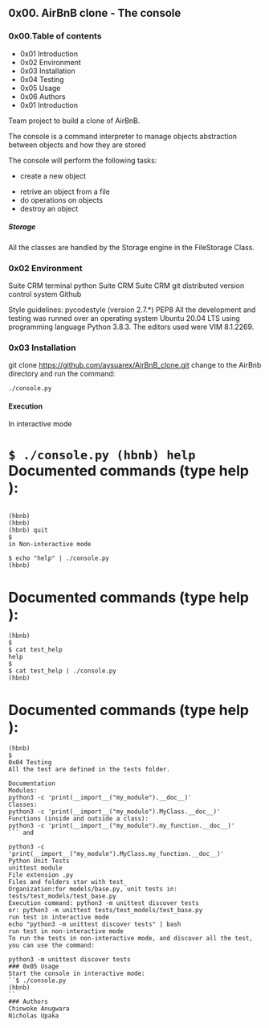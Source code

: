 ## 0x00. AirBnB clone - The console
### 0x00.Table of contents
* 0x01 Introduction
* 0x02 Environment
* 0x03 Installation
* 0x04 Testing
* 0x05 Usage
* 0x06 Authors
* 0x01 Introduction

Team project to build a clone of AirBnB.

The console is a command interpreter to manage objects abstraction between objects and how they are stored

The console will perform the following tasks:

* create a new object
 + retrive an object from a file
 + do operations on objects
 + destroy an object

##### Storage
All the classes are handled by the Storage engine in the FileStorage Class.

### 0x02 Environment
Suite CRM terminal python Suite CRM Suite CRM git distributed version control system Github

Style guidelines:
pycodestyle (version 2.7.*)
PEP8
All the development and testing was runned over an operating system Ubuntu 20.04 LTS using programming language Python 3.8.3. The editors used were VIM 8.1.2269.

### 0x03 Installation
git clone https://github.com/aysuarex/AirBnB_clone.git
change to the AirBnb directory and run the command:

 `./console.py`

#### Execution
In interactive mode

`` $ ./console.py
(hbnb) help
 ``
Documented commands (type help <topic>):
========================================
``` EOF  help  quit

(hbnb)
(hbnb)
(hbnb) quit
$
in Non-interactive mode

$ echo "help" | ./console.py
(hbnb)
 ```

Documented commands (type help <topic>):
========================================
``` EOF  help  quit
(hbnb)
$
$ cat test_help
help
$
$ cat test_help | ./console.py
(hbnb)
 ``` 
Documented commands (type help <topic>):
========================================
``` EOF  help  quit
(hbnb)
$
0x04 Testing
All the test are defined in the tests folder.

Documentation
Modules:
python3 -c 'print(__import__("my_module").__doc__)'
Classes:
python3 -c 'print(__import__("my_module").MyClass.__doc__)'
Functions (inside and outside a class):
python3 -c 'print(__import__("my_module").my_function.__doc__)'
``` and

python3 -c 'print(__import__("my_module").MyClass.my_function.__doc__)'
Python Unit Tests
unittest module
File extension .py
Files and folders star with test_
Organization:for models/base.py, unit tests in: tests/test_models/test_base.py
Execution command: python3 -m unittest discover tests
or: python3 -m unittest tests/test_models/test_base.py
run test in interactive mode
echo "python3 -m unittest discover tests" | bash
run test in non-interactive mode
To run the tests in non-interactive mode, and discover all the test, you can use the command:

python3 -m unittest discover tests
### 0x05 Usage
Start the console in interactive mode:
``$ ./console.py
(hbnb)
``
### Authors
Chinwoke Anugwara
Nicholas Upaka
